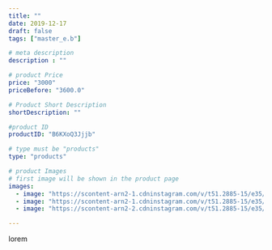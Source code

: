 ```yaml
---
title: ""
date: 2019-12-17
draft: false
tags: ["master_e.b"]

# meta description
description : ""

# product Price
price: "3000"
priceBefore: "3600.0"

# Product Short Description
shortDescription: ""

#product ID
productID: "B6KXoQ3Jjjb"

# type must be "products"
type: "products"

# product Images
# first image will be shown in the product page
images:
  - image: "https://scontent-arn2-1.cdninstagram.com/v/t51.2885-15/e35/74618204_159661922012500_6186764480410111848_n.jpg?se=7&tp=1&_nc_ht=scontent-arn2-1.cdninstagram.com&_nc_cat=104&_nc_ohc=DzN3Oz2i05EAX8PH9x5&oh=32157c14ee607a30c81aed24792dd8c4&oe=606D6566&ig_cache_key=MjIwMDY3NTI4NzA0MjM5NzUxNA%3D%3D.2"
  - image: "https://scontent-arn2-1.cdninstagram.com/v/t51.2885-15/e35/79026200_3120763614604017_3327681341474291801_n.jpg?se=7&tp=1&_nc_ht=scontent-arn2-1.cdninstagram.com&_nc_cat=109&_nc_ohc=aeM_pBmSLBIAX-RCg8j&oh=f630ba9ab018d611cd3c760294e007a9&oe=606B00F6&ig_cache_key=MjIwMDY3NTI4NjY5ODUxNzI4MA%3D%3D.2"
  - image: "https://scontent-arn2-2.cdninstagram.com/v/t51.2885-15/e35/75349269_158926465368053_7021714595331303689_n.jpg?se=7&tp=1&_nc_ht=scontent-arn2-2.cdninstagram.com&_nc_cat=105&_nc_ohc=6nOS7BJTz4QAX9Lg1fk&oh=c79a92fe95e48e15865e7968b244bb4e&oe=606BEAAE&ig_cache_key=MjIwMDY3NTI4NjcxNTI1MjUxNQ%3D%3D.2"

---
```

lorem
